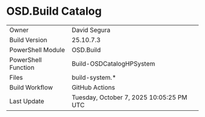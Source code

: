 ﻿# OSD.Build Catalog

| | |
|-|-|
| Owner | David Segura |
| Build Version | 25.10.7.3 |
| PowerShell Module | OSD.Build |
| PowerShell Function | Build-OSDCatalogHPSystem |
| Files | build-system.* |
| Build Workflow | GitHub Actions |
| Last Update | Tuesday, October 7, 2025 10:05:25 PM UTC |
